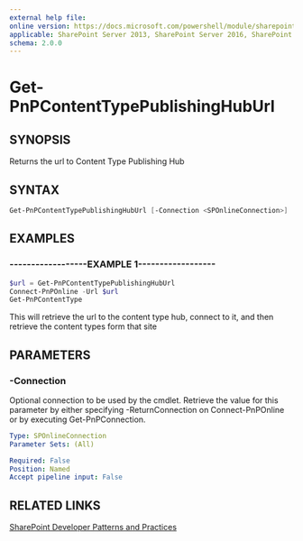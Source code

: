 ```yaml
---
external help file:
online version: https://docs.microsoft.com/powershell/module/sharepoint-pnp/get-pnpcontenttypepublishinghuburl
applicable: SharePoint Server 2013, SharePoint Server 2016, SharePoint Server 2019, SharePoint Online
schema: 2.0.0
---
```

# Get-PnPContentTypePublishingHubUrl

## SYNOPSIS
Returns the url to Content Type Publishing Hub

## SYNTAX

```powershell
Get-PnPContentTypePublishingHubUrl [-Connection <SPOnlineConnection>]
```

## EXAMPLES

### ------------------EXAMPLE 1------------------
```powershell
$url = Get-PnPContentTypePublishingHubUrl
Connect-PnPOnline -Url $url
Get-PnPContentType

```

This will retrieve the url to the content type hub, connect to it, and then retrieve the content types form that site

## PARAMETERS

### -Connection
Optional connection to be used by the cmdlet. Retrieve the value for this parameter by either specifying -ReturnConnection on Connect-PnPOnline or by executing Get-PnPConnection.

```yaml
Type: SPOnlineConnection
Parameter Sets: (All)

Required: False
Position: Named
Accept pipeline input: False
```

## RELATED LINKS

[SharePoint Developer Patterns and Practices](https://aka.ms/sppnp)
